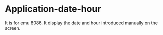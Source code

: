 # Application-date-hour
It is for emu 8086.
It display the date and hour introduced manually on the screen. 
